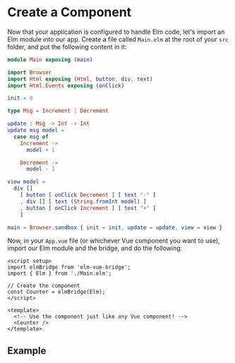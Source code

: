 # Create a Component

Now that your application is configured to handle Elm code, let's import an Elm module into our app. Create a file called `Main.elm` at the root of your `src` folder, and put the following content in it:

```elm
module Main exposing (main)

import Browser
import Html exposing (Html, button, div, text)
import Html.Events exposing (onClick)

init = 0

type Msg = Increment | Decrement

update : Msg -> Int -> Int
update msg model =
  case msg of
    Increment ->
      model + 1

    Decrement ->
      model - 1

view model =
  div []
    [ button [ onClick Decrement ] [ text "-" ]
    , div [] [ text (String.fromInt model) ]
    , button [ onClick Increment ] [ text "+" ]
    ]

main = Browser.sandbox { init = init, update = update, view = view }
```

Now, in your `App.vue` file (or whichever Vue component you want to use), import our Elm module and the bridge, and do the following:

```vue
<script setup>
import elmBridge from 'elm-vue-bridge';
import { Elm } from './Main.elm';

// Create the component
const Counter = elmBridge(Elm);
</script>

<template>
  <!-- Use the component just like any Vue component! -->
  <Counter />
</template>
```

## Example

<Counter />

<script setup>
  import Counter from '../../../.vuepress/components/Counter.vue'
</script>